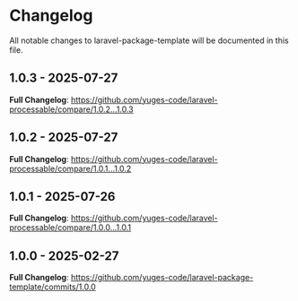 # Changelog

All notable changes to laravel-package-template will be documented in this file.

## 1.0.3 - 2025-07-27

**Full Changelog**: https://github.com/yuges-code/laravel-processable/compare/1.0.2...1.0.3

## 1.0.2 - 2025-07-27

**Full Changelog**: https://github.com/yuges-code/laravel-processable/compare/1.0.1...1.0.2

## 1.0.1 - 2025-07-26

**Full Changelog**: https://github.com/yuges-code/laravel-processable/compare/1.0.0...1.0.1

## 1.0.0 - 2025-02-27

**Full Changelog**: https://github.com/yuges-code/laravel-package-template/commits/1.0.0

